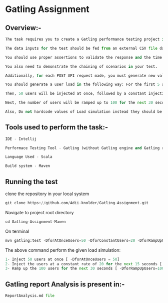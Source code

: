 # Gatling Assignment

## Overview:-

```python
The task requires you to create a Gatling performance testing project in IntelliJ using Maven or through the terminal, without using the Gatling recorder. 

The data inputs for the test should be fed from an external CSV file data source. 

You should use proper assertions to validate the response and the time taken for each request made using the HTTP methods POST, GET, and PUT.

You also need to demonstrate the chaining of scenarios in your test. 

Additionally, for each POST API request made, you must generate new values for the request body, ensuring that the value of the 'Json' field is different for each request.

You should generate a user load in the following way: For the first 5 seconds, no users will be injected. 

Then, 50 users will be injected at once, followed by a constant injection rate of 20 users per second for the next 15 seconds. 

Next, the number of users will be ramped up to 100 for the next 30 seconds. The test will run for a fixed duration of 1 minute.

Also, Do not hardcode values of Load simulation instead they should be passed easily from terminal.
```

## Tools used to perform the task:-

```python
IDE - Intellij

Performace Testing Tool - Gatling (without Gatling engine and Gatling recorder)

Language Used - Scala

Build system - Maven
```

## Running the test

clone the repository in your local system
```python
git clone https://github.com/Adii-knolder/Gatling-Assignment.git
```

Navigate to project root directory
```python
cd Gatling-Assignment-Maven
```

On terminal
```python
mvn gatling:test -DforAtOnceUsers=50 -DforConstantUsers=20 -DforRampUpUsers=100 -Dramp=30 -Dsec=15
```

The above command perform the given load simulation:
```python
1- Inject 50 users at once [ -DforAtOnceUsers = 50]
2- Inject the users at a constant rate of 20 for the next 15 seconds [ -DforConstantUsers = 20, -Dsec = 15 ]
3- Ramp up the 100 users for the next 30 seconds [ -DforRampUpUsers=100, -Dramp = 30 ] 
```

## Gatling report Analysis is present in:-

```python
ReportAnalysis.md file
```